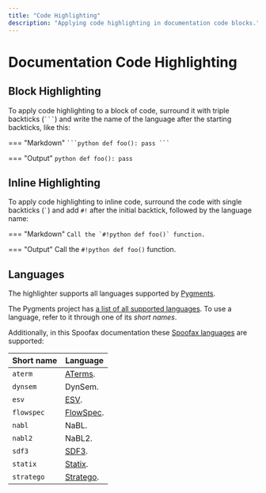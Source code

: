 ```yaml
---
title: "Code Highlighting"
description: "Applying code highlighting in documentation code blocks."
---
```


# Documentation Code Highlighting

## Block Highlighting
To apply code highlighting to a block of code, surround it with triple backticks (`` ``` ``) and write the name of the language after the starting backticks, like this:

=== "Markdown"
    ````
    ```python
    def foo():
        pass
    ```
    ````

=== "Output"
    ```python
    def foo():
        pass
    ```


## Inline Highlighting
To apply code highlighting to inline code, surround the code with single backticks (`` ` ``) and add `` #! `` after the initial backtick, followed by the language name:

=== "Markdown"
    ````
    Call the `#!python def foo()` function.
    ````

=== "Output"
    Call the `#!python def foo()` function.


## Languages
The highlighter supports all languages supported by [Pygments](https://pygments.org/).

The Pygments project has [a list of all supported languages](https://pygments.org/docs/lexers/). To use a language, refer to it through one of its _short names_.

Additionally, in this Spoofax documentation these [Spoofax languages](https://github.com/metaborg/metaborg-pygments) are supported:

| Short name    | Language                                         |
| ------------- | ------------------------------------------------ |
| `aterm`       | [ATerms](../../reference/stratego/terms.md).    |
| `dynsem`      | DynSem.                                          |
| `esv`         | [ESV](../../reference/editor-services/esv.md).  |
| `flowspec`    | [FlowSpec](../../reference/flowspec/index.md).  |
| `nabl`        | NaBL.                                            |
| `nabl2`       | NaBL2.                                           |
| `sdf3`        | [SDF3](../../reference/syntax/index.md).        |
| `statix`      | [Statix](../../reference/statix/index.md).      |
| `stratego`    | [Stratego](../../reference/stratego/index.md).  |
